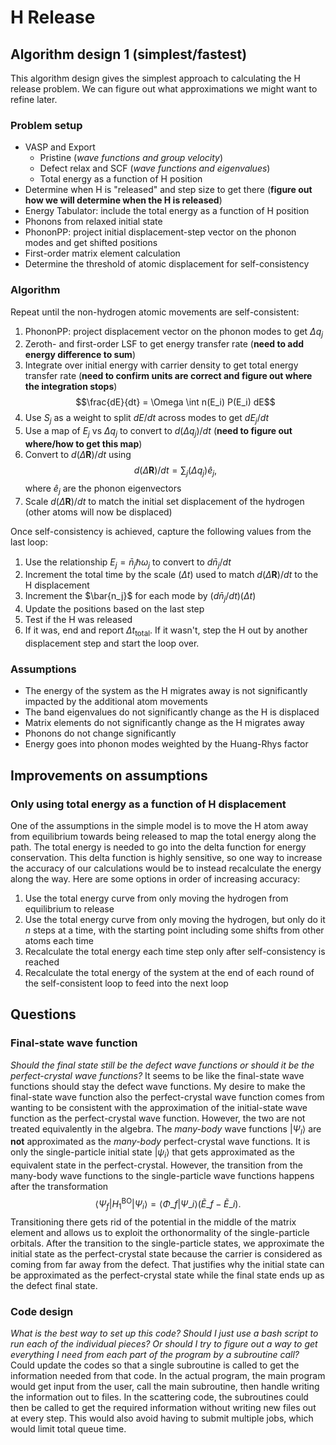 # H Release

## Algorithm design 1 (simplest/fastest)

This algorithm design gives the simplest approach to calculating the H release problem. We can figure out what approximations we might want to refine later.

### Problem setup
* VASP and Export
  * Pristine (_wave functions and group velocity_)
  * Defect relax and SCF (_wave functions and eigenvalues_)
  * Total energy as a function of H position
* Determine when H is "released" and step size to get there (__figure out how we will determine when the H is released__)
* Energy Tabulator: include the total energy as a function of H position 
* Phonons from relaxed initial state
* PhononPP: project initial displacement-step vector on the phonon modes and get shifted positions 
* First-order matrix element calculation
* Determine the threshold of atomic displacement for self-consistency

### Algorithm 

Repeat until the non-hydrogen atomic movements are self-consistent:
1. PhononPP: project displacement vector on the phonon modes to get $\Delta q_j$  
2. Zeroth- and first-order LSF to get energy transfer rate (__need to add energy difference to sum__)
3. Integrate over initial energy with carrier density to get total energy transfer rate (__need to confirm units are correct and figure out where the integration stops__)
$$\frac{dE}{dt} = \Omega \int n(E_i) P(E_i) dE$$
4. Use $S_j$ as a weight to split $dE/dt$ across modes to get $dE_j/dt$
5. Use a map of $E_j$ vs $\Delta q_j$ to convert to $d(\Delta q_j)/dt$ (__need to figure out where/how to get this map__)
6. Convert to $d (\Delta \mathbf{R})/dt$ using
$$d (\Delta \mathbf{R})/dt = \sum_j (\Delta q_j)\hat{e}_j,$$
where $\hat{e}_j$ are the phonon eigenvectors
7. Scale $d (\Delta \mathbf{R})/dt$ to match the initial set displacement of the hydrogen (other atoms will now be displaced)

Once self-consistency is achieved, capture the following values from the last loop:
1. Use the relationship $E_j = \bar{n}_j \hbar \omega_j$ to convert to $d\bar{n}_j/dt$
2. Increment the total time by the scale ($\Delta t$) used to match $d (\Delta \mathbf{R})/dt$ to the H displacement
3. Increment the $\bar{n_j}$ for each mode by $(d\bar{n}_j/dt)(\Delta t)$
4. Update the positions based on the last step
5. Test if the H was released
6. If it was, end and report $\Delta t_{\text{total}}$. If it wasn't, step the H out by another displacement step and start the loop over.
  
### Assumptions
* The energy of the system as the H migrates away is not significantly impacted by the additional atom movements
* The band eigenvalues do not significantly change as the H is displaced
* Matrix elements do not significantly change as the H migrates away
* Phonons do not change significantly
* Energy goes into phonon modes weighted by the Huang-Rhys factor

## Improvements on assumptions

### Only using total energy as a function of H displacement
One of the assumptions in the simple model is to move the H atom away from equilibrium towards being released to map the total energy along the path. The total energy is needed to go into the delta function for energy conservation. This delta function is highly sensitive, so one way to increase the accuracy of our calculations would be to instead recalculate the energy along the way. Here are some options in order of increasing accuracy:
1. Use the total energy curve from only moving the hydrogen from equilibrium to release
2. Use the total energy curve from only moving the hydrogen, but only do it $n$ steps at a time, with the starting point including some shifts from other atoms each time
3. Recalculate the total energy each time step only after self-consistency is reached
4. Recalculate the total energy of the system at the end of each round of the self-consistent loop to feed into the next loop


## Questions

### Final-state wave function
_Should the final state still be the defect wave functions or should it be the perfect-crystal wave functions?_ It seems to be like the final-state wave functions should stay the defect wave functions. My desire to make the final-state wave function also the perfect-crystal wave function comes from wanting to be consistent with the approximation of the initial-state wave function as the perfect-crystal wave function. However, the two are not treated equivalently in the algebra. The _many-body_ wave functions $|\Psi_l\rangle$ are __not__ approximated as the _many-body_ perfect-crystal wave functions. It is only the single-particle initial state $|\psi_i\rangle$ that gets approximated as the equivalent state in the perfect-crystal. However, the transition from the many-body wave functions to the single-particle wave functions happens after the transformation $$\langle \Psi_{f} | H_1^{\text{BO}} |\Psi_{i}\rangle = \langle\Phi\_f| \Psi\_i\rangle (\tilde{E}\_f - \tilde{E}\_i).$$ Transitioning there gets rid of the potential in the middle of the matrix element and allows us to exploit the orthonormality of the single-particle orbitals. After the transition to the single-particle states, we approximate the initial state as the perfect-crystal state because the carrier is considered as coming from far away from the defect. That justifies why the initial state can be approximated as the perfect-crystal state while the final state ends up as the defect final state.

### Code design
_What is the best way to set up this code? Should I just use a bash script to run each of the individual pieces? Or should I try to figure out a way to get everything I need from each part of the program by a subroutine call?_ Could update the codes so that a single subroutine is called to get the information needed from that code. In the actual program, the main program would get input from the user, call the main subroutine, then handle writing the information out to files. In the scattering code, the subroutines could then be called to get the required information without writing new files out at every step. This would also avoid having to submit multiple jobs, which would limit total queue time.
 
